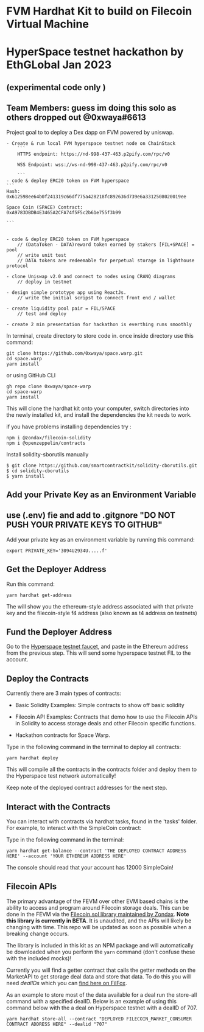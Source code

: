 # FVM Hardhat Kit to build on Filecoin Virtual Machine
#  HyperSpace testnet hackathon by EthGLobal Jan 2023

##  (experimental code only )

## Team Members: guess im doing this solo as others dropped out @0xwaya#6613


Project goal to to deploy a Dex dapp on FVM powered by uniswap. 

    - Create & run local FVM hyperspace testnet node on ChainStack
        ```
        HTTPS endpoint: https://nd-998-437-463.p2pify.com/rpc/v0

        WSS Endpoint: wss://ws-nd-998-437-463.p2pify.com/rpc/v0

        ```
    - code & deploy ERC20 token on FVM hyperspace
    ```
    Hash: 0x612598ee64b0f241319c66df775a428218fc892636d739e6a3312508020019ee

    Space Coin (SPACE) Contract: 0xA9783DBDB4E3465A2CFA74f5F5c2b61e755f3b99

    ```

        
    - code & deploy ERC20 token on FVM hyperspace
        // (DataToken - DATA)reward token earned by stakers [FIL+SPACE] = pool
        // write unit test
        // DATA tokens are redeemable for perpetual storage in lighthouse protocol

    - clone Uniswap v2.0 and connect to nodes using CRANQ diagrams
        // deploy in testnet

    - design simple prototype app using ReactJs.
        // write the initial scripst to connect front end / wallet 

    - create liquidity pool pair = FIL/SPACE
        // test and deploy

    - create 2 min presentation for hackathon is everthing runs smoothly 

    



In terminal, create directory to store code in. once inside directory use this command:



```
git clone https://github.com/0xwaya/space.warp.git
cd space.warp
yarn install
```

or using GitHub CLI

```
gh repo clone 0xwaya/space-warp
cd space-warp
yarn install
```


This will clone the hardhat kit onto your computer, switch directories into the newly installed kit, and install the dependencies the kit needs to work.

if you have problems installing dependencies try :

```
npm i @zondax/filecoin-solidity
npm i @openzeppelin/contracts
```

Install solidity-sborutils manually

```
$ git clone https://github.com/smartcontractkit/solidity-cborutils.git
$ cd solidity-cborutils
$ yarn install

```


## Add your Private Key as an Environment Variable 

## use (.env) fie and add to .gitgnore "DO NOT PUSH YOUR PRIVATE KEYS TO GITHUB" 

Add your private key as an environment variable by running this command:

 ```
export PRIVATE_KEY='3094U2934U.....f'
```

## Get the Deployer Address

Run this command:
```
yarn hardhat get-address
```

The will show you the ethereum-style address associated with that private key and the filecoin-style f4 address (also known as t4 address on testnets)


## Fund the Deployer Address

Go to the [Hyperspace testnet faucet](https://hyperspace.yoga/#faucet), and paste in the Ethereum address from the previous step. This will send some hyperspace testnet FIL to the account.


## Deploy the Contracts

Currently there are 3 main types of contracts:

* Basic Solidity Examples: Simple contracts to show off basic solidity

* Filecoin API Examples: Contracts that demo how to use the Filecoin APIs in Solidity to access storage deals and other Filecoin specific functions.

* Hackathon contracts for Space Warp.


Type in the following command in the terminal to deploy all contracts:

 ```
yarn hardhat deploy
```

This will compile all the contracts in the contracts folder and deploy them to the Hyperspace test network automatically!

Keep note of the deployed contract addresses for the next step.

## Interact with the Contracts

You can interact with contracts via hardhat tasks, found in the 'tasks' folder. For example, to interact with the SimpleCoin contract:

Type in the following command in the terminal:

 ```
yarn hardhat get-balance --contract 'THE DEPLOYED CONTRACT ADDRESS HERE' --account 'YOUR ETHEREUM ADDRESS HERE'
```

The console should read that your account has 12000 SimpleCoin!

## Filecoin APIs

The primary advantage of the FEVM over other EVM based chains is the ability to access and program around Filecoin storage deals. This can be done in the FEVM via the [Filecoin.sol library maintained by Zondax](https://github.com/Zondax/filecoin-solidity). **Note this library is currently in BETA**. It is unaudited, and the APIs will likely be changing with time. This repo will be updated as soon as possible when a breaking change occurs.

The library is included in this kit as an NPM package and will automatically be downloaded when you perform the `yarn` command (don't confuse these with the included mocks)!

Currently you will find a getter contract that calls the getter methods on the MarketAPI to get storage deal data and store that data. To do this you will need *dealIDs* which you can [find here on FilFox](https://hyperspace.filfox.info/en/deal).

As an example to store most of the data available for a deal run the store-all command with a specified dealID. Below is an example of using this command below with the a deal on Hyperspace testnet with a dealID of 707.

```
yarn hardhat store-all --contract "DEPLOYED FILECOIN_MARKET_CONSUMER CONTRACT ADDRESS HERE" --dealid "707"
```
